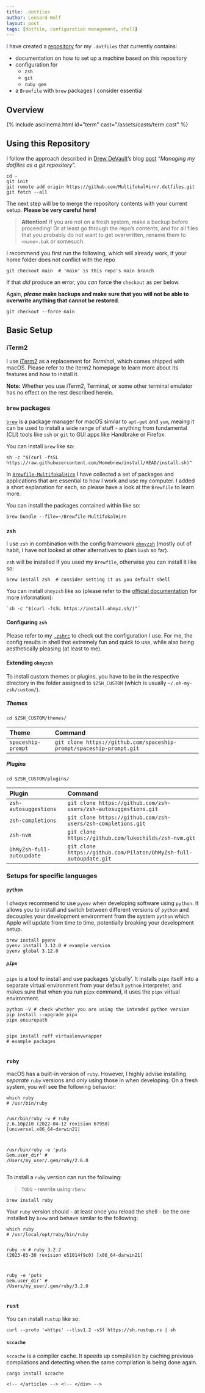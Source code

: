 ```yaml
---
title: .dotfiles
author: Lennard Wolf
layout: post
tags: [dotfile, configuration management, shell]
---
```


<p>I have created a <a href="https://github.com/MultifokalHirn/.dotfiles">repository</a> for my
    <code class="language-plaintext highlighter-rouge">.dotfiles</code> that currently contains:</p>
<ul>
    <li>documentation on how to set up a machine based on this repository</li>
    <li>configuration for <ul>
            <li><code class="language-plaintext highlighter-rouge">zsh</code></li>
            <li><code class="language-plaintext highlighter-rouge">git</code></li>
            <li><code class="language-plaintext highlighter-rouge">ruby gem</code></li>
        </ul>
    </li>
    <li>a <code class="language-plaintext highlighter-rouge">Brewfile</code> with <code
            class="language-plaintext highlighter-rouge">brew</code> packages I consider essential
    </li>
</ul>
<!--more-->

<h2 id="overview">Overview</h2>

<!-- <div class="ap-wrapper"> -->

{% include asciinema.html id="term" cast="/assets/casts/term.cast" %}

<!-- </div> -->

<h2 id="using-this-repository">Using this Repository</h2>
<p>I follow the approach described in <a href="https://drewdevault.com/">Drew DeVault</a>’s blog <a
        href="https://drewdevault.com/2019/12/30/dotfiles.html">post</a> “<em>Managing my dotfiles
        as a git repository</em>”.</p>
<div class="language-bash highlighter-rouge">
    <div class="highlight">
        <pre class="highlight"><code><span class="nb">cd</span> ~
git init
git remote add origin https://github.com/MultifokalHirn/.dotfiles.git
git fetch <span class="nt">--all</span>
</code></pre>
    </div>
</div>
<p>The next step will be to merge the repository contents with your current setup. <strong>Please be
        very careful here!</strong></p>
<blockquote>
    <p><strong>Attention!</strong> If you are not on a fresh system, make a backup before
        proceeding! Or at least go through the repo’s contents, and for all files that you probably
        do not want to get overwritten, rename them to <code
            class="language-plaintext highlighter-rouge">&lt;name&gt;.bak</code> or somesuch.</p>
</blockquote>
<p>I recommend you first run the following, which will already work, if your home folder does not
    conflict with the repo</p>
<div class="language-bash highlighter-rouge">
    <div class="highlight">
        <pre class="highlight"><code>git checkout main  <span class="c"># 'main' is this repo's main branch </span>
</code></pre>
    </div>
</div>
<p>If that <em>did</em> produce an error, you <em>can</em> force the <code
        class="language-plaintext highlighter-rouge">checkout</code> as per below.</p>
<p>Again, <strong><em>please</em> make backups and make sure that you will not be able to overwrite
        anything that cannot be restored</strong>.</p>
<div class="language-bash highlighter-rouge">
    <div class="highlight">
        <pre class="highlight"><code>git checkout <span class="nt">--force</span> main
</code></pre>
    </div>
</div>
<h2 id="basic-setup">Basic Setup</h2>
<h3 id="iterm2">iTerm2</h3>
<p>I use <a href="https://iterm2.com">iTerm2</a> as a replacement for <em>Terminal</em>, which comes
    shipped with macOS. Please refer to the iterm2 homepage to learn more about its features and how
    to install it.</p>
<p><strong>Note:</strong> Whether you use iTerm2, Terminal, or some other terminal emulator has no
    effect on the rest described herein.</p>
<h3 id="brew-packages"><code class="language-plaintext highlighter-rouge">brew</code> packages</h3>
<p><a href="https://brew.sh"><code class="language-plaintext highlighter-rouge">brew</code></a> is a
    package manager for macOS similar to <code class="language-plaintext highlighter-rouge">apt-get</code> and
    <code class="language-plaintext highlighter-rouge">yum</code>, meaing it can be used to install a
    wide range of stuff - anything from fundamental (CLI) tools like <code
        class="language-plaintext highlighter-rouge">ssh</code> or <code
        class="language-plaintext highlighter-rouge">git</code> to GUI apps like Handbrake or
    Firefox.
</p>
<p>You can install <code class="language-plaintext highlighter-rouge">brew</code> like so:</p>
<div class="language-bash highlighter-rouge">
    <div class="highlight">
        <pre class="highlight"><code>sh <span class="nt">-c</span> <span class="s2">"</span><span class="si">$(</span>curl <span class="nt">-fsSL</span> https://raw.githubusercontent.com/Homebrew/install/HEAD/install.sh<span class="si">)</span><span class="s2">"</span>
</code></pre>
    </div>
</div>
<p>In <a href="./Brewfile-MultifokalHirn"><code
            class="language-plaintext highlighter-rouge">Brewfile-MultifokalHirn</code></a> I have
    collected a set of packages and applications that are essential to how I work and use my
    computer. I added a short explanation for each, so please have a look at the <code
        class="language-plaintext highlighter-rouge">Brewfile</code> to learn more.</p>
<p>You can install the packages contained within like so:</p>
<div class="language-bash highlighter-rouge">
    <div class="highlight">
        <pre class="highlight"><code>brew bundle <span class="nt">--file</span><span class="o">=</span>~/Brewfile-MultifokalHirn
</code></pre>
    </div>
</div>
<h3 id="zsh"><code class="language-plaintext highlighter-rouge">zsh</code></h3>
<p>I use <code class="language-plaintext highlighter-rouge">zsh</code> in combination with the
    config framework <a href="https://github.com/ohmyzsh/ohmyzsh"><code
            class="language-plaintext highlighter-rouge">ohmyzsh</code></a> (mostly out of habit, I
    have not looked at other alternatives to plain <code class="language-plaintext highlighter-rouge">bash</code> so
    far).</p>
<p><code class="language-plaintext highlighter-rouge">zsh</code> will be installed if you used my
    <code class="language-plaintext highlighter-rouge">Brewfile</code>, otherwise you can install it
    like so:
</p>
<div class="language-bash highlighter-rouge">
    <div class="highlight">
        <pre class="highlight"><code>brew <span class="nb">install </span>zsh  <span class="c"># consider setting it as you default shell</span>
</code></pre>
    </div>
</div>
<p>You can install <code class="language-plaintext highlighter-rouge">ohmyzsh</code> like so (please
    refer to the <a href="https://github.com/ohmyzsh/ohmyzsh/wiki">official documentation</a> for
    more information):</p>
<div class="language-bash highlighter-rouge">
    <div class="highlight">
        <pre class="highlight"><code><span class="sb">`</span>sh <span class="nt">-c</span> <span class="s2">"</span><span class="si">$(</span>curl <span class="nt">-fsSL</span> https://install.ohmyz.sh/<span class="si">)</span><span class="s2">"</span><span class="sb">`</span>
</code></pre>
    </div>
</div>
<h4 id="configuring-zsh">Configuring <code class="language-plaintext highlighter-rouge">zsh</code>
</h4>
<p>Please refer to my <a href=".zshrc"><code class="language-plaintext highlighter-rouge">.zshrc</code></a> to
    check out the
    configuration I use. For me, the config results in shell that extremely fun and quick to use,
    while also being aesthetically pleasing (at least to me).</p>
<h4 id="extending-ohmyzsh">Extending <code class="language-plaintext highlighter-rouge">ohmyzsh</code></h4>
<p>To install custom themes or plugins, you have to be in the respective directory in the folder
    assigned to <code class="language-plaintext highlighter-rouge">$ZSH_CUSTOM</code> (which is
    usually <code class="language-plaintext highlighter-rouge">~/.oh-my-zsh/custom/</code>).</p>
<h5 id="themes">Themes</h5>
<div class="language-bash highlighter-rouge">
    <div class="highlight">
        <pre class="highlight"><code><span class="nb">cd</span> <span class="nv">$ZSH_CUSTOM</span>/themes/
</code></pre>
    </div>
</div>
<table>
    <thead>
        <tr>
            <th style="text-align: left">Theme</th>
            <th style="text-align: left">Command</th>
        </tr>
    </thead>
    <tbody>
        <tr>
            <td style="text-align: left"><code class="language-plaintext highlighter-rouge">spaceship-prompt</code>
            </td>
            <td style="text-align: left"><code
                    class="language-plaintext highlighter-rouge">git clone https://github.com/spaceship-prompt/spaceship-prompt.git</code>
            </td>
        </tr>
    </tbody>
</table>
<h5 id="plugins">Plugins</h5>
<div class="language-bash highlighter-rouge">
    <div class="highlight">
        <pre class="highlight"><code><span class="nb">cd</span> <span class="nv">$ZSH_CUSTOM</span>/plugins/
</code></pre>
    </div>
</div>
<table>
    <thead>
        <tr>
            <th style="text-align: left">Plugin</th>
            <th style="text-align: left">Command</th>
        </tr>
    </thead>
    <tbody>
        <tr>
            <td style="text-align: left"><code class="language-plaintext highlighter-rouge">zsh-autosuggestions</code>
            </td>
            <td style="text-align: left"><code
                    class="language-plaintext highlighter-rouge">git clone https://github.com/zsh-users/zsh-autosuggestions.git</code>
            </td>
        </tr>
        <tr>
            <td style="text-align: left"><code class="language-plaintext highlighter-rouge">zsh-completions</code>
            </td>
            <td style="text-align: left"><code
                    class="language-plaintext highlighter-rouge">git clone https://github.com/zsh-users/zsh-completions.git</code>
            </td>
        </tr>
        <tr>
            <td style="text-align: left"><code class="language-plaintext highlighter-rouge">zsh-nvm</code></td>
            <td style="text-align: left"><code
                    class="language-plaintext highlighter-rouge">git clone https://github.com/lukechilds/zsh-nvm.git</code>
            </td>
        </tr>
        <tr>
            <td style="text-align: left"><code
                    class="language-plaintext highlighter-rouge">OhMyZsh-full-autoupdate</code></td>
            <td style="text-align: left"><code
                    class="language-plaintext highlighter-rouge">git clone https://github.com/Pilaton/OhMyZsh-full-autoupdate.git</code>
            </td>
        </tr>
    </tbody>
</table>
<h3 id="setups-for-specific-languages">Setups for specific languages</h3>
<h4 id="python"><code class="language-plaintext highlighter-rouge">python</code></h4>
<p>I <em>always</em> recommend to use <code class="language-plaintext highlighter-rouge">pyenv</code> when
    developing software using
    <code class="language-plaintext highlighter-rouge">python</code>. It allows you to install and
    switch between different versions of <code class="language-plaintext highlighter-rouge">python</code> and
    decouples your development
    environment from the system <code class="language-plaintext highlighter-rouge">python</code>
    which Apple will update from time to time, potentially breaking your development setup.
</p>
<div class="language-bash highlighter-rouge">
    <div class="highlight">
        <pre class="highlight"><code>brew <span class="nb">install </span>pyenv
pyenv <span class="nb">install </span>3.12.0 <span class="c"># example version</span>
pyenv global 3.12.0
</code></pre>
    </div>
</div>
<h5 id="pipx"><code class="language-plaintext highlighter-rouge">pipx</code></h5>
<p><code class="language-plaintext highlighter-rouge">pipx</code> is a tool to install and use
    packages ‘globally’. It installs <code class="language-plaintext highlighter-rouge">pipx</code>
    itself into a separate virtual environment from your default <code
        class="language-plaintext highlighter-rouge">python</code> interpreter, and makes sure that
    when you run <code class="language-plaintext highlighter-rouge">pipx</code> command, it uses the
    <code class="language-plaintext highlighter-rouge">pipx</code> virtual environment.
</p>
<div class="language-bash highlighter-rouge">
    <div class="highlight">
        <pre class="highlight"><code>python <span class="nt">-V</span> <span class="c"># check whether you are using the intended python version</span>
pip <span class="nb">install</span> <span class="nt">--upgrade</span> pipx
pipx ensurepath

pipx <span class="nb">install </span>ruff virtualenvwrapper <span class="c"># example packages</span>
</code></pre>
    </div>
</div>
<h3 id="ruby"><code class="language-plaintext highlighter-rouge">ruby</code></h3>
<p>macOS has a built-in version of <code class="language-plaintext highlighter-rouge">ruby</code>.
    However, I highly advise installing <em>separate</em> <code class="language-plaintext highlighter-rouge">ruby</code>
    versions and <em>only</em> using
    those in when developing. On a fresh system, you will see the following behavior:</p>
<div class="language-bash highlighter-rouge">
    <div class="highlight">
        <pre class="highlight"><code>which ruby
<span class="c"># /usr/bin/ruby</span>

/usr/bin/ruby <span class="nt">-v</span>
<span class="c"># ruby 2.6.10p210 (2022-04-12 revision 67958) [universal.x86_64-darwin21]</span>

/usr/bin/ruby <span class="nt">-e</span> <span class="s1">'puts Gem.user_dir'</span>
<span class="c"># /Users/my_user/.gem/ruby/2.6.0</span>
</code></pre>
    </div>
</div>
<p>To install a <code class="language-plaintext highlighter-rouge">ruby</code> version can run the
    following:</p>
<blockquote>
    <p><code class="language-plaintext highlighter-rouge">TODO</code> - rewrite using <code
            class="language-plaintext highlighter-rouge">rbenv</code></p>
</blockquote>
<div class="language-bash highlighter-rouge">
    <div class="highlight">
        <pre class="highlight"><code>brew <span class="nb">install </span>ruby
</code></pre>
    </div>
</div>
<p>Your <code class="language-plaintext highlighter-rouge">ruby</code> version should - at least
    once you reload the shell - be the one installed by <code class="language-plaintext highlighter-rouge">brew</code>
    and behave similar to the
    following:</p>
<div class="language-bash highlighter-rouge">
    <div class="highlight">
        <pre class="highlight"><code>which ruby
<span class="c"># /usr/local/opt/ruby/bin/ruby</span>

ruby <span class="nt">-v</span>
<span class="c"># ruby 3.2.2 (2023-03-30 revision e51014f9c0) [x86_64-darwin21]</span>

ruby <span class="nt">-e</span> <span class="s1">'puts Gem.user_dir'</span>
<span class="c"># /Users/my_user/.gem/ruby/3.2.0</span>
</code></pre>
    </div>
</div>
<h3 id="rust"><code class="language-plaintext highlighter-rouge">rust</code></h3>
<p>You can install <code class="language-plaintext highlighter-rouge">rustup</code> like so:</p>
<div class="language-bash highlighter-rouge">
    <div class="highlight">
        <pre class="highlight"><code>curl <span class="nt">--proto</span> <span class="s1">'=https'</span> <span class="nt">--tlsv1</span>.2 <span class="nt">-sSf</span> https://sh.rustup.rs | sh
</code></pre>
    </div>
</div>
<h4 id="sccache"><code class="language-plaintext highlighter-rouge">sccache</code></h4>
<p><code class="language-plaintext highlighter-rouge">sccache</code> is a compiler cache. It speeds
    up compilation by caching previous compilations and detecting when the same compilation is being
    done again.</p>
<div class="language-bash highlighter-rouge">
    <div class="highlight">
        <pre class="highlight"><code>cargo <span class="nb">install </span>sccache
</code></pre>
    </div>
</div>
<!-- #### fonts & icons ```bash brew tap shaunsingh/SFMono-Nerd-Font-Ligaturized brew install --cask font-sf-mono-nerd-font-ligaturized brew install hicolor-icon-theme wget https://github.com/ryanoasis/nerd-fonts/releases/download/v3.1.1/Hack.zip ~/Downloads/Hack.zip ``` brew install orbstack ``` -->
<!-- ```diff - plugins=(...) + plugins=(... evalcache) ``` -->
<div class="language-plaintext highlighter-rouge">
    <div class="highlight">
        <pre class="highlight"><code>&lt;!-- &lt;/article&gt; --&gt; &lt;!-- &lt;/div&gt; --&gt;
</code></pre>
    </div>
</div>
